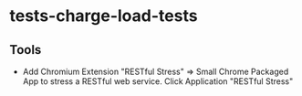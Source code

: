 # tests-charge-load-tests

## Tools

* Add Chromium Extension "RESTful Stress" => Small Chrome Packaged App to stress a RESTful web service. 
Click Application "RESTful Stress"

